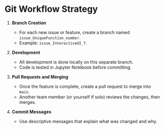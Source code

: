 # Git Workflow Strategy

1. **Branch Creation**  
   - For each new issue or feature, create a branch named `issue_UniqueFunction_number`.
   - Example: `issue_InteractiveUI_7`.

2. **Development**  
   - All development is done locally on this separate branch.
   - Code is tested in Jupyter Notebook before committing.

3. **Pull Requests and Merging**  
   - Once the feature is complete, create a pull request to merge into `main`.
   - Another team member (or yourself if solo) reviews the changes, then merges.

4. **Commit Messages**  
   - Use descriptive messages that explain what was changed and why.
